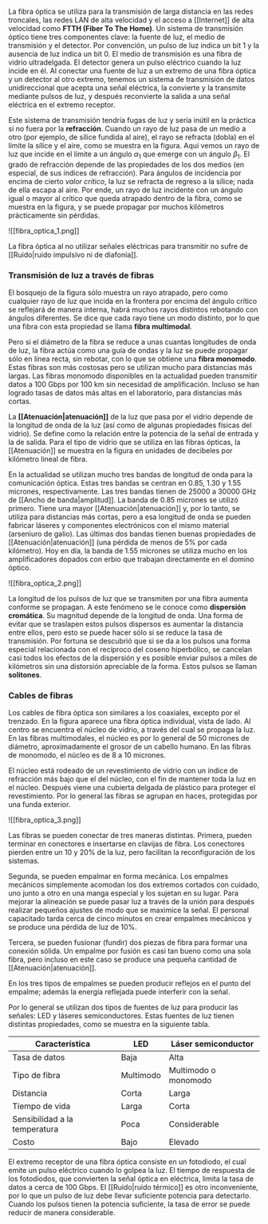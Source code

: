 La fibra óptica se utiliza para la transmisión de larga distancia en las redes troncales, las redes LAN de alta velocidad y el acceso a [[Internet]] de alta velocidad como **FTTH (Fiber To The Home)**. Un sistema de transmisión óptico tiene tres componentes clave: la fuente de luz, el medio de transmisión y el detector. Por convención, un pulso de luz indica un bit 1 y la ausencia de luz indica un bit 0. El medio de transmisión es una fibra de vidrio ultradelgada. El detector genera un pulso eléctrico cuando la luz incide en él. Al conectar una fuente de luz a un extremo de una fibra óptica y un detector al otro extremo, tenemos un sistema de transmisión de datos unidireccional que acepta una señal eléctrica, la convierte y la transmite mediante pulsos de luz, y después reconvierte la salida a una señal eléctrica en el extremo receptor.

Este sistema de transmisión tendría fugas de luz y sería inútil en la práctica si no fuera por la **refracción**. Cuando un rayo de luz pasa de un medio a otro (por ejemplo, de sílice fundida al aire), el rayo se refracta (dobla) en el límite la sílice y el aire, como se muestra en la figura. Aquí vemos un rayo de luz que incide en el límite a un ángulo $\alpha_1$ que emerge con un ángulo $\beta_1$. El grado de refracción depende de las propiedades de los dos medios (en especial, de sus índices de refracción). Para ángulos de incidencia por encima de cierto *valor crítico*, la luz se refracta de regreso a la sílice; nada de ella escapa al aire. Por ende, un rayo de luz incidente con un ángulo igual o mayor al crítico que queda atrapado dentro de la fibra, como se muestra en la figura, y se puede propagar por muchos kilómetros prácticamente sin pérdidas.

![[fibra_optica_1.png]]

La fibra óptica al no utilizar señales eléctricas para transmitir no sufre de [[Ruido|ruido impulsivo ni de diafonía]].

### Transmisión de luz a través de fibras
El bosquejo de la figura sólo muestra un rayo atrapado, pero como cualquier rayo de luz que incida en la frontera por encima del ángulo crítico se reflejará de manera interna, habrá muchos rayos distintos rebotando con ángulos diferentes. Se dice que cada rayo tiene un modo distinto, por lo que una fibra con esta propiedad se llama **fibra multimodal**.

Pero si el diámetro de la fibra se reduce a unas cuantas longitudes de onda de luz, la fibra actúa como una guía de ondas y la luz se puede propagar sólo en línea recta, sin rebotar, con lo que se obtiene una **fibra monomodo**. Estas fibras son más costosas pero se utilizan mucho para distancias más largas. Las fibras monomodo disponibles en la actualidad pueden transmitir datos a 100 Gbps por 100 km sin necesidad de amplificación. Incluso se han logrado tasas de datos más altas en el laboratorio, para distancias más cortas.

La **[[Atenuación|atenuación]]** de la luz que pasa por el vidrio depende de la longitud de onda de la luz (así como de algunas propiedades físicas del vidrio). Se define como la relación entre la potencia de la señal de entrada y la de salida. Para el tipo de vidrio que se utiliza en las fibras ópticas, la [[Atenuación]] se muestra en la figura en unidades de decibeles por kilómetro lineal de fibra.

En la actualidad se utilizan mucho tres bandas de longitud de onda para la comunicación óptica. Estas tres bandas se centran en 0.85, 1.30 y 1.55 micrones, respectivamente. Las tres bandas tienen de 25000 a 30000 GHz de [[Ancho de banda|amplitud]]. La banda de 0.85 micrones se utilizó primero. Tiene una mayor [[Atenuación|atenuación]] y, por lo tanto, se utiliza para distancias más cortas, pero a esa longitud de onda se pueden fabricar láseres y componentes electrónicos con el mismo material (arseniuro de galio). Las últimas dos bandas tienen buenas propiedades de [[Atenuación|atenuación]] (una pérdida de menos de 5% por cada kilómetro). Hoy en día, la banda de 1.55 micrones se utiliza mucho en los amplificadores dopados con erbio que trabajan directamente en el domino óptico.

![[fibra_optica_2.png]]

La longitud de los pulsos de luz que se transmiten por una fibra aumenta conforme se propagan. A este fenómeno se le conoce como **dispersión cromática**. Su magnitud depende de la longitud de onda. Una forma de evitar que se traslapen estos pulsos dispersos es aumentar la distancia entre ellos, pero esto se puede hacer sólo si se reduce la tasa de transmisión. Por fortuna se descubrió que si se da a los pulsos una forma especial relacionada con el recíproco del coseno hiperbólico, se cancelan casi todos los efectos de la dispersión y es posible enviar pulsos a miles de kilómetros sin una distorsión apreciable de la forma. Estos pulsos se llaman **solitones**.

### Cables de fibras
Los cables de fibra óptica son similares a los coaxiales, excepto por el trenzado. En la figura aparece una fibra óptica individual, vista de lado. Al centro se encuentra el núcleo de vidrio, a través del cual se propaga la luz. En las fibras multimodales, el núcleo es por lo general de 50 micrones de diámetro, aproximadamente el grosor de un cabello humano. En las fibras de monomodo, el núcleo es de 8 a 10 micrones.

El núcleo está rodeado de un revestimiento de vidrio con un índice de refracción más bajo que el del núcleo, con el fin de mantener toda la luz en el núcleo. Después viene una cubierta delgada de plástico para proteger el revestimiento. Por lo general las fibras se agrupan en haces, protegidas por una funda exterior.

![[fibra_optica_3.png]]

Las fibras se pueden conectar de tres maneras distintas. Primera, pueden terminar en conectores e insertarse en clavijas de fibra. Los conectores pierden entre un 10 y 20% de la luz, pero facilitan la reconfiguración de los sistemas.

Segunda, se pueden empalmar en forma mecánica. Los empalmes mecánicos simplemente acomodan los dos extremos cortados con cuidado, uno junto a otro en una manga especial y los sujetan en su lugar. Para mejorar la alineación se puede pasar luz a través de la unión para después realizar pequeños ajustes de modo que se maximice la señal. El personal capacitado tarda cerca de cinco minutos en crear empalmes mecánicos y se produce una pérdida de luz de 10%.

Tercera, se pueden fusionar (fundir) dos piezas de fibra para formar una conexión sólida. Un empalme por fusión es casi tan bueno como una sola fibra, pero incluso en este caso se produce una pequeña cantidad de [[Atenuación|atenuación]].

En los tres tipos de empalmes se pueden producir reflejos en el punto del empalme; además la energía reflejada puede interferir con la señal.

Por lo general se utilizan dos tipos de fuentes de luz para producir las señales: LED y láseres semiconductores. Estas fuentes de luz tienen distintas propiedades, como se muestra en la siguiente tabla.

| Característica                | LED       | Láser semiconductor  |
| ----------------------------- | --------- | -------------------- |
| Tasa de datos                 | Baja      | Alta                 |
| Tipo de fibra                 | Multimodo | Multimodo o monomodo |
| Distancia                     | Corta     | Larga                |
| Tiempo de vida                | Larga     | Corta                |
| Sensibilidad a la temperatura | Poca      | Considerable         |
| Costo                         | Bajo      | Elevado              |

El extremo receptor de una fibra óptica consiste en un fotodiodo, el cual emite un pulso eléctrico cuando lo golpea la luz. El tiempo de respuesta de los fotodiodos, que convierten la señal óptica en eléctrica, limita la tasa de datos a cerca de 100 Gbps. El [[Ruido|ruido térmico]] es otro inconveniente, por lo que un pulso de luz debe llevar suficiente potencia para detectarlo. Cuando los pulsos tienen la potencia suficiente, la tasa de error se puede reducir de manera considerable.